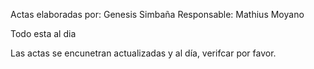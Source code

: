 Actas elaboradas por: Genesis Simbaña
Responsable: Mathius Moyano


Todo esta al dia

Las actas se encunetran actualizadas y al día, verifcar por favor.
